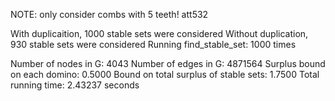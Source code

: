 NOTE: only consider combs with 5 teeth! 
att532

With duplicaition, 1000 stable sets were considered 
Without duplication, 930 stable sets were considered 
Running find_stable_set: 1000 times 

Number of nodes in G: 4043 
Number of edges in G: 4871564 
Surplus bound on each domino: 0.5000 
Bound on total surplus of stable sets: 1.7500 
Total running time: 2.43237 seconds